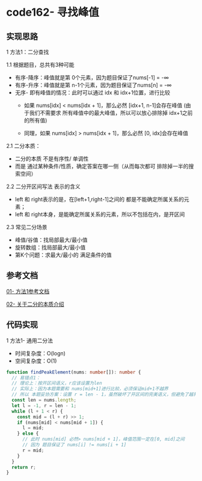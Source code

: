 # code162- 寻找峰值

## 实现思路

1 方法1：二分查找

1.1 根据题目，总共有3种可能
  - 有序-降序：峰值就是第 0个元素，因为题目保证了nums[-1] = -∞
  - 有序-升序：峰值就是第 n-1个元素，因为题目保证了nums[n] = -∞
  - 无序- 即有峰值的情况：此时可以通过 idx 和 idx+1位置，进行比较
    - 如果 nums[idx] < nums[idx + 1]，那么必然 [idx+1, n-1]会存在峰值 (由于我们不需要求 所有峰值中的最大峰值，所以可以放心排除掉 idx+1之前的所有值)
    
    - 同理，如果 nums[idx] > nums[idx + 1]，那么必然 [0, idx]会存在峰值


2.1 二分本质：
  - 二分的本质 不是有序性/ 单调性
  - 而是 通过某种条件/性质，确定答案在哪一侧（从而每次都可 排除掉一半的搜索空间）

2.2 二分开区间写法 表示的含义
  - left 和 right表示的是，在[left+1,right-1]之间的 都是不能确定所属关系的元素；
  - left 和 right本身，是能确定所属关系的元素，所以不包括在内，是开区间

2.3 常见二分场景
  - 峰值/谷值：找局部最大/最小值
  - 旋转数组：找局部最大/最小值
  - 第K个问题：求最大/最小的 满足条件的值


## 参考文档

[01- 方法1参考文档](https://leetcode.cn/problems/find-peak-element/solutions/1987497/by-endlesscheng-9ass/)

[02- 关于二分的本质介绍](https://leetcode.cn/problems/find-peak-element/solutions/998441/gong-shui-san-xie-noxiang-xin-ke-xue-xi-qva7v/)


## 代码实现

1 方法1- 通用二分法
  - 时间复杂度：O(logn)
  - 空间复杂度：O(1)

```ts
function findPeakElement(nums: number[]): number {
  // 易错点1：
  // 理论上：按开区间语义，r应该设置为len
  // 实际上：因为本题需要和 nums[mid+1]进行比较，必须保证mid+1不越界
  // 所以 本题妥协方案：设置 r = len - 1，虽然破坏了开区间的完美语义，但避免了越界
  const len = nums.length;
  let l = -1, r = len - 1;
  while (l + 1 < r) {
    const mid = (l + r) >> 1;
    if (nums[mid] < nums[mid + 1]) {
      l = mid;
    } else {
      // 此时 nums[mid] 必然> nums[mid + 1]，峰值范围一定在[0, mid]之间
      // 因为 题目保证了 nums[i] != nums[i + 1]
      r = mid;
    }
  }
  return r;
}
```
